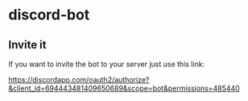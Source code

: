 # discord-bot

## Invite it

If you want to invite the bot to your server just use this link:

https://discordapp.com/oauth2/authorize?&client_id=694443481409650689&scope=bot&permissions=485440
